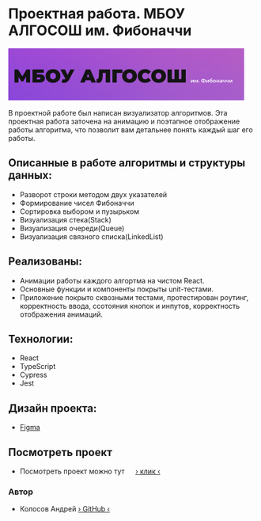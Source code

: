 # Проектная работа. МБОУ АЛГОСОШ им. Фибоначчи
![preview](README_static/preview.png)

В проектной работе был написан визуализатор алгоритмов. Эта проектная работа заточена на анимацию и поэтапное отображение работы алгоритма, что позволит вам детальнее понять каждый шаг его работы.

## Описанные в работе алгоритмы и структуры данных:

* Разворот строки методом двух указателей
* Формирование чисел Фибоначчи
* Сортировка выбором и пузырьком
* Визуализация стека(Stack)
* Визуализация очереди(Queue)
* Визуализация связного списка(LinkedList)


## Реализованы: 
  - Анимации работы каждого алгортма на чистом React.
  - Основные функции и компоненты покрыты unit-тестами.
  - Приложение покрыто сквозными тестами, протестирован роутинг, корректность ввода, ссотояния кнопок и инпутов, корректность отображения анимаций.

## Технологии:

* React
* TypeScript
* Cypress
* Jest

## Дизайн проекта:
* [Figma](https://www.figma.com/file/RIkypcTQN5d37g7RRTFid0/Algososh_external_link?node-id=0%3A1) 

## Посмотреть проект

* Посмотреть проект можно тут &emsp; [&rsaquo; клик &lsaquo;](https://andreikolosov.github.io/algososh/)


### Автор
* Колосов Андрей [&rsaquo; GitHub &lsaquo;](https://github.com/AndreiKolosov)